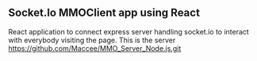 ## Socket.Io MMOClient app using React

React application to connect express server handling socket.io to interact with everybody visiting the page.
This is the server
https://github.com/Maccee/MMO_Server_Node.js.git